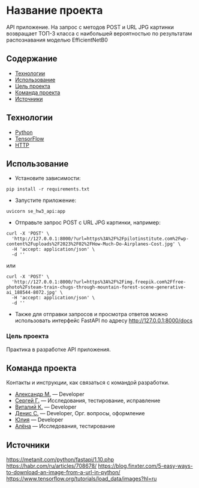 # Название проекта
API приложение.
На запрос с методов POST и URL JPG картинки возвращает ТОП-3 класса с наибольшей вероятностью по результатам распознавания моделью EfficientNetB0

## Содержание
- [Технологии](#технологии)
- [Использование](#использование)
- [Цель проекта](#цель-проекта)
- [Команда проекта](#команда-проекта)
- [Источники](#источники)

## Технологии
- [Python](https://www.python.org/)
- [TensorFlow](https://www.tensorflow.org/?hl=ru)
- [HTTP](https://developer.mozilla.org/ru/docs/Web/HTTP/Overview)

## Использование
- Установите зависимости:
```
pip install -r requirements.txt
```
- Запустите приложение:
```
uvicorn se_hw3_api:app
```
- Отправьте запрос POST с URL JPG картинки, например:
```
curl -X 'POST' \
  'http://127.0.0.1:8000/?url=https%3A%2F%2Fpilotinstitute.com%2Fwp-content%2Fuploads%2F2023%2F02%2FHow-Much-Do-Airplanes-Cost.jpg' \
  -H 'accept: application/json' \
  -d ''
```
или
```
curl -X 'POST' \
  'http://127.0.0.1:8000/?url=https%3A%2F%2Fimg.freepik.com%2Ffree-photo%2Fsteam-train-chugs-through-mountain-forest-scene-generative-ai_188544-8072.jpg' \
  -H 'accept: application/json' \
  -d ''
```
- Также для отправки запросов и просмотра ответов можно использовать интерфейс FastAPI по адресу http://127.0.0.1:8000/docs

### Цель проекта
Практика в разработке API приложения.

## Команда проекта
Контакты и инструкции, как связаться с командой разработки.

- [Александр М.](tg://abc) — Developer
- [Сергей Г.](tg://abc) — Исследования, тестирование, исправление
- [Виталий К.](tg://abc) — Developer
- [Денис С.](tg://abc) — Developer, Орг. вопросы, оформление
- [Юлия](tg://abc) — Developer
- [Алёна](tg://abc) — Исследования, тестирование

## Источники
https://metanit.com/python/fastapi/1.10.php
https://habr.com/ru/articles/708678/
https://blog.finxter.com/5-easy-ways-to-download-an-image-from-a-url-in-python/
https://www.tensorflow.org/tutorials/load_data/images?hl=ru